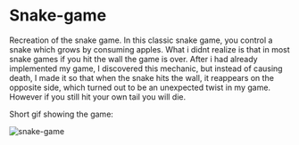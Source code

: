 # Snake-game
Recreation of the snake game.
In this classic snake game, you control a snake which grows by consuming apples. What i didnt realize is that in most snake games if you hit the wall the game is over. After i had already implemented my game, I discovered this mechanic, but instead of causing death, I made it so that when the snake hits the wall, it reappears on the opposite side, which turned out to be an unexpected twist in my game. However if you still hit your own tail you will die.

Short gif showing the game:

![snake-game](https://github.com/IvailoPe/Snake-game/assets/123314052/097b1842-f1c0-46f1-bbe6-e492922f7050)
